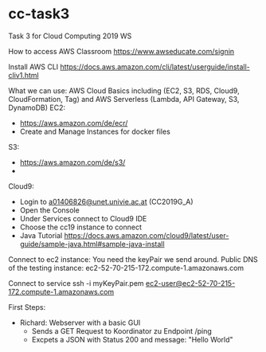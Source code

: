 # cc-task3
Task 3 for Cloud Computing 2019 WS

How to access AWS Classroom
https://www.awseducate.com/signin


Install AWS CLI
https://docs.aws.amazon.com/cli/latest/userguide/install-cliv1.html

What we can use:
AWS Cloud Basics including (EC2, S3, RDS, Cloud9, CloudFormation, Tag) and AWS Serverless (Lambda, API Gateway, S3, DynamoDB)
EC2:
- https://aws.amazon.com/de/ecr/
- Create and Manage Instances for docker files

S3:
- https://aws.amazon.com/de/s3/
- 

Cloud9:
- Login to a01406826@unet.univie.ac.at (CC2019G_A)
- Open the Console
- Under Services connect to Cloud9 IDE
- Choose the cc19 instance to connect
- Java Tutorial https://docs.aws.amazon.com/cloud9/latest/user-guide/sample-java.html#sample-java-install


Connect to ec2 instance:
You need the keyPair we send around.
Public DNS of the testing instance: ec2-52-70-215-172.compute-1.amazonaws.com

Connect to service
ssh -i myKeyPair.pem ec2-user@ec2-52-70-215-172.compute-1.amazonaws.com

First Steps:
- Richard: Webserver with a basic GUI
  - Sends a GET Request to Koordinator zu Endpoint /ping
  - Excpets a JSON with Status 200 and message: "Hello World"


